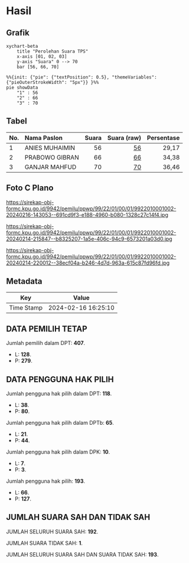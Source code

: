 # Hasil

## Grafik

```mermaid
xychart-beta
    title "Perolehan Suara TPS"
    x-axis [01, 02, 03]
    y-axis "Suara" 0 --> 70
    bar [56, 66, 70]
```

```mermaid
%%{init: {"pie": {"textPosition": 0.5}, "themeVariables": {"pieOuterStrokeWidth": "5px"}} }%%
pie showData
    "1" : 56
    "2" : 66
    "3" : 70
```

## Tabel

| No. | Nama Paslon    | Suara | Suara (raw) | Persentase |
|:--- |:-------------- | -----:| -----------:| ----------:|
| 1   | ANIES MUHAIMIN | 56    | [56][p-1]   | 29,17      |
| 2   | PRABOWO GIBRAN | 66    | [66][p-2]   | 34,38      |
| 3   | GANJAR MAHFUD  | 70    | [70][p-3]   | 36,46      |


[p-1]: https://github.com/gigit-pemilu/pemilu-2024-99-luar-negeri/blob/main/pilpres/hitung-suara/sub/99-luar-negeri/sub/22-brussels-belgia/sub/01-brussels-belgia/sub/0001-brussels-belgia/sub/002-tps-001/sub/paslon-1.txt
[p-2]: https://github.com/gigit-pemilu/pemilu-2024-99-luar-negeri/blob/main/pilpres/hitung-suara/sub/99-luar-negeri/sub/22-brussels-belgia/sub/01-brussels-belgia/sub/0001-brussels-belgia/sub/002-tps-001/sub/paslon-2.txt
[p-3]: https://github.com/gigit-pemilu/pemilu-2024-99-luar-negeri/blob/main/pilpres/hitung-suara/sub/99-luar-negeri/sub/22-brussels-belgia/sub/01-brussels-belgia/sub/0001-brussels-belgia/sub/002-tps-001/sub/paslon-3.txt

## Foto C Plano

https://sirekap-obj-formc.kpu.go.id/9942/pemilu/ppwp/99/22/01/00/01/9922010001002-20240216-143053--691cd9f3-e188-4960-b080-1328c27c14f4.jpg

https://sirekap-obj-formc.kpu.go.id/9942/pemilu/ppwp/99/22/01/00/01/9922010001002-20240214-215847--b8325207-1a5e-406c-94c9-6573201a03d0.jpg

https://sirekap-obj-formc.kpu.go.id/9942/pemilu/ppwp/99/22/01/00/01/9922010001002-20240214-220012--38ecf04a-b246-4d7d-963a-615c87fd96fd.jpg


## Metadata

| Key        | Value               |
| ---------- | ------------------- |
| Time Stamp | 2024-02-16 16:25:10 |


## DATA PEMILIH TETAP

Jumlah pemilih dalam DPT: **407**.
 * L: **128**.
 * P: **279**.

## DATA PENGGUNA HAK PILIH

Jumlah pengguna hak pilih dalam DPT: **118**.
 * L: **38**.
 * P: **80**.

Jumlah pengguna hak pilih dalam DPTb: **65**.
 * L: **21**.
 * P: **44**.

Jumlah pengguna hak pilih dalam DPK: **10**.
 * L: **7**.
 * P: **3**.

Jumlah pengguna hak pilih: **193**.
 * L: **66**.
 * P: **127**.

## JUMLAH SUARA SAH DAN TIDAK SAH

JUMLAH SELURUH SUARA SAH: **192**.

JUMLAH SUARA TIDAK SAH: **1**.

JUMLAH SELURUH SUARA SAH DAN SUARA TIDAK SAH: **193**.


